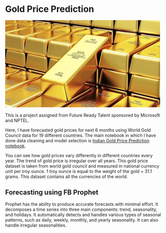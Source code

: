# Gold Price Prediction

<img src="Images/gold.jpg" alt="Gold Image" width="500">


This is a project assigned from Future Ready Talent sponsored by Microsoft and NPTEL.

Here, I have forecasted gold prices for next 6 months using World Gold Council data for 19 different countries. The main notebook in which I have done data cleaning and model selection is [Indian Gold Price Prediction notebook](https://github.com/akritiupadhyay-au/NPTEL_Microsoft_Project/blob/main/Notebooks/IndianGoldPricePrediction.ipynb).

You can see how gold prices vary differently in different countries every year. The trend of gold price is irregular over all years. This gold price dataset is taken from world gold council and measured in national currency unit per troy ounce. 1 troy ounce is equal to the weight of the gold = 31.1 grams. This dataset contains all the currencies of the world.

## Forecasting using FB Prophet

Prophet has the ability to produce accurate forecasts with minimal effort. It decomposes a time series into three main components: trend, seasonality, and holidays. It automatically detects and handles various types of seasonal patterns, such as daily, weekly, monthly, and yearly seasonality. It can also handle irregular seasonalities.
